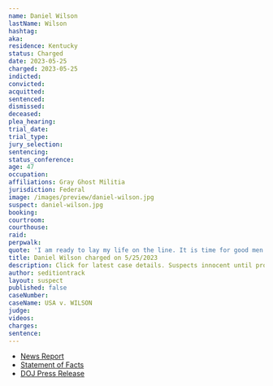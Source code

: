 ```yaml
---
name: Daniel Wilson
lastName: Wilson
hashtag: 
aka:
residence: Kentucky
status: Charged
date: 2023-05-25
charged: 2023-05-25
indicted:
convicted:
acquitted:
sentenced:
dismissed:
deceased:
plea_hearing:
trial_date:
trial_type:
jury_selection:
sentencing:
status_conference:
age: 47
occupation:
affiliations: Gray Ghost Militia
jurisdiction: Federal
image: /images/preview/daniel-wilson.jpg
suspect: daniel-wilson.jpg
booking:
courtroom:
courthouse:
raid:
perpwalk:
quote: 'I am ready to lay my life on the line. It is time for good men to do bad things.'
title: Daniel Wilson charged on 5/25/2023
description: Click for latest case details. Suspects innocent until proven guilty.
author: seditiontrack
layout: suspect
published: false
caseNumber: 
caseName: USA v. WILSON
judge:
videos:
charges:
sentence:
---
```

- [News Report](https://www.courier-journal.com/story/news/2023/05/25/daniel-edwin-wilson-of-louisville-arrested-jan-6-insurrection/70258453007/)
- [Statement of Facts](https://www.justice.gov/usao-dc/press-release/file/1585261/download)
- [DOJ Press Release](https://www.justice.gov/usao-dc/pr/kentucky-militia-member-charged-felony-and-misdemeanors-actions-during-jan-6-capitol)
